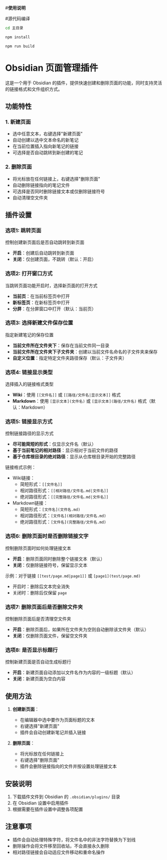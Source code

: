 #**使用说明**


#源代码编译

```sh
cd 主目录
```

```sh
npm install
```

```sh
npm run build
```


# Obsidian 页面管理插件

这是一个用于 Obsidian 的插件，提供快速创建和删除页面的功能，同时支持灵活的链接格式和文件组织方式。

## 功能特性

### 1. 新建页面

- 选中任意文本，右键选择"新建页面"
- 自动创建以选中文本命名的新笔记
- 在当前位置插入指向新笔记的链接
- 可选择是否自动跳转到新创建的笔记

### 2. 删除页面

- 将光标放在任何链接上，右键选择"删除页面"
- 自动删除链接指向的笔记文件
- 可选择是否同时删除链接文本或仅删除链接符号
- 自动清理空文件夹

## 插件设置

### 选项1: 跳转页面

控制创建新页面后是否自动跳转到新页面

- **开启**：创建后自动跳转到新页面
- **关闭**：仅创建页面，不跳转（默认：开启）

### 选项2: 打开窗口方式

当跳转页面功能开启时，选择新页面的打开方式

- **当前页**：在当前标签页中打开
- **新标签页**：在新标签页中打开
- **分屏**：在分屏窗口中打开（默认：当前页）

### 选项3: 选择新建文件保存位置

指定新建笔记的保存位置

- **当前文件所在文件夹下**：保存在当前文件同一目录
- **当前文件所在文件夹下子文件夹**：创建以当前文件名命名的子文件夹来保存
- **自定义位置**：指定特定文件夹路径保存（默认：子文件夹）

### 选项4: 链接显示类型

选择插入的链接格式类型

- **Wiki**：使用 `[[文件名]]` 或 `[[路径/文件名|显示文本]]` 格式
- **Markdown**：使用 `[显示文本](文件名)` 或 `[显示文本](路径/文件名)` 格式（默认：Markdown）

### 选项5: 链接显示方式

控制链接路径的显示方式

- **尽可能简短的形式**：仅显示文件名（默认）
- **基于当前笔记的相对路径**：显示相对于当前文件的路径
- **基于仓库根目录的绝对路径**：显示从仓库根目录开始的完整路径

链接格式示例：

- Wiki链接：
    - 简短形式：`[[文件名]]`
    - 相对路径形式：`[[相对路径/文件名.md|文件名]]`
    - 绝对路径形式：`[[完整路径/文件名.md|文件名]]`
- Markdown链接：
    - 简短形式：`[文件名](文件名.md)`
    - 相对路径形式：`[文件名](相对路径/文件名.md)`
    - 绝对路径形式：`[文件名](完整路径/文件名.md)`

### 选项6: 删除页面时是否删除链接文字

控制删除页面时如何处理链接文本

- **开启**：删除页面同时删除整个链接文本（默认）
- **关闭**：仅删除链接符号，保留显示文本

示例：对于链接 `[[test/page.md|page1]]` 或 `[page1](test/page.md)`

- 开启时：删除后文本完全消失
- 关闭时：删除后仅保留 `page`

### 选项7: 删除页面后是否删除文件夹

控制删除页面后是否清理空文件夹

- **开启**：删除页面后，如果所在文件夹为空则自动删除该文件夹（默认）
- **关闭**：仅删除页面文件，保留空文件夹

### 选项8: 是否显示标题行

控制新建页面是否自动生成标题行

- **开启**：新建页面自动添加以文件名作为内容的一级标题（默认）
- **关闭**：新建页面为空白内容

## 使用方法

1. **创建新页面**：
    
    - 在编辑器中选中要作为页面标题的文本
    - 右键选择"新建页面"
    - 插件会自动创建新笔记并插入链接
2. **删除页面**：
    
    - 将光标放在任何链接上
    - 右键选择"删除页面"
    - 插件会删除链接指向的文件并按设置处理链接文本

## 安装说明

1. 下载插件文件到 Obsidian 的 `.obsidian/plugins/` 目录
2. 在 Obsidian 设置中启用插件
3. 根据需要在插件设置中调整各项配置

## 注意事项

- 插件会自动处理特殊字符，将文件名中的非法字符替换为下划线
- 删除操作会将文件移至回收站，不会直接永久删除
- 相对路径链接会自动适应文件移动和重命名操作
